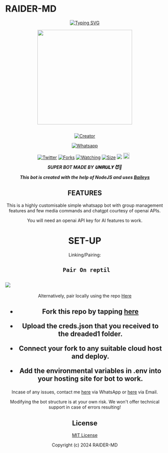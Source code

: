 # RAIDER-MD
<div align="center">
<a href="https://git.io/typing-svg"><img src="https://readme-typing-svg.demolab.com?font=Black+Ops+One&size=50&pause=1000&color=1BAFBAFF&center=true&width=910&height=100&lines=HAIL KING+😈RAIDER-MD😈;MULTI+DEVICE+WHATSAPP+BOT;CREATED+BY+UNRULY;PUBLIC+RELESED; ...;TEAM RAIDER-𝙼𝙳." alt="Typing SVG" /></a>
  </p>
  
<p align="center">
<img src="https://telegra.ph/file/1b6939dd957776a12917e.jpg" width="300" height="300"/>
</p>
<p align="center">
  <a href="#"><img src="http://readme-typing-svg.herokuapp.com?color=d1fa02&center=true&vCenter=true&multiline=false&lines=RAIDER-BOT+WHATSAPP+BOT" alt="">
</p>
<p align="center">
<a href="#"><img title="Creator" src="https://img.shields.io/badge/Creator-UNRULYC.svg?style=for-the-badge&logo=github"></a>
</p>
<p align="center">
<a href="'https://wa.me/923195832822ʜᴇʟʟᴏ+𝐈𝐭𝐬_𝐒𝐢𝐫𝐦™𝕏 +uko+na+update+yoyote+ya+RAIDER+Bot+Mkuu+🥲'"><img title="Whatsapp" src="'https://wa.me/923195832822ʜᴇʟʟᴏ+𝐈𝐭𝐬_𝐒𝐢𝐫𝐦™𝕏 +uko+na+update+ya+Raider+Bot+Mkuu+🥲'?color=green&style=flat-square"></a>
  
<a href="https://wa.me/923195832822ʜᴇʟʟᴏ+𝐈𝐭𝐬_𝐒𝐢𝐫𝐦™𝕏"><img title="Twitter" src="https://x.com/UNRULYC?s=09?color=black&style=flat-square"></a>
<a href="https://github.com/Trenchguy/RAIDER-MD/network/members"><img title="Forks" src="https://img.shields.io/github/fork/unruly/RAIDER-MD?color=yellow&style=flat-square"></a>
<a href="https://github.com/owlai01/RAIDER-MD/watchers"><img title="Watching" src="https://img.shields.io/github/watchers/unruly/RAIDER-MD?label=Watchers&color=red&style=flat-square"></a>
<a href="https://github.com/Trenchguy/RAIDER-MD/"><img title="Size" src="https://img.shields.io/github/repo-size/AlipBot/Api-Alpis?style=flat-square&color=darkred"></a>
<a href="https://hits.seeyoufarm.com"><img src="https://hits.seeyoufarm.com/api/count/incr/badge.svg?url=https://github.com/owlai01/Owl-Ai/%2Fhit-counter&count_bg=%2379C83D&title_bg=%23555555&icon=probot.svg&icon_color=%2304FF00&title=hits&edge_flat=false"/></a>
<a href="https://github.com/owlai01/RAIDER-MD/graphs/commit-activity"><img height="20" src="https://img.shields.io/badge/Maintained-No-red.svg"></a>&nbsp;&nbsp;
</p>


***SUPER BOT MADE BY 𝐔𝐍𝐑𝐔𝐋𝐘 😈🥷***


***This bot is created with the help of NodeJS and uses [Baileys](https://github.com/adiwajshing/Baileys)***

## FEATURES
This is a highly customisable simple whatsapp bot with group management features and few media commands and chatgpt courtesy of openai APIs.

You will need an openai API key for AI features to work.

# SET-UP

Linking/Pairing:


## ` Pair On reptil`
<h2 align="left">  <a href="https://replit.com/@sayless5714/PAIRING-RAIDER-BOT?s=app"><img src="https://repl.it/badge/github/quiec/whatsasena" />
</a>
</h2>

Alternatively, pair locally using the repo [Here](https://github.com/Fortunatusmokaya/DREADED-PAIRING)

    
<h2 align="center">   



    
<h2 align="center">   

- Fork this repo by tapping  [here](https://github.com/Trenchguy/RAIDER-MD/fork)


- Upload the creds.json that you received to the dreaded1 folder.

- Connect your fork to any suitable cloud host and deploy.

- Add the environmental variables in .env into your hosting site for bot to work.
</h2>
 
     

    
 



Incase of any issues, contact me  [here](https://wa.me/+254798214068) via WhatsApp or [here](Dannyandy452@gmail.com) via Email.

Modifying the bot structure is at your own risk. We won't offer technical support in case of errors resulting!


## License

[MIT License](https://github.com/Trenchguy/RAIDER-MD/blob/main/LICENSE)

Copyright (c) 2024 RAIDER-MD

